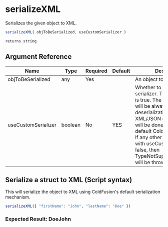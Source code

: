 # serializeXML

Serializes the given object to XML.

```javascript
serializeXML( objToBeSerialized, useCustomSerializer )
```

```javascript
returns string
```

## Argument Reference

| Name | Type | Required | Default | Description |
| --- | --- | --- | --- | --- |
| objToBeSerialized | any | Yes |  | An object to be serialized. |
| useCustomSerializer | boolean | No | YES | Whether to use the custom serializer. The default value is true. The custom serializer will be always used for XML deserialization. If false, the XML/JSON deserialization will be done using the default ColdFusion behavior. If any other type is passed with useCustomSerializer as false, then TypeNotSupportedException will be thrown. |

## Serialize a struct to XML (Script syntax)

This will serialize the object to XML using ColdFusion's default serialization mechanism.

```javascript
serializeXML({ "firstName": "John", "lastName": "Doe" })
```

### Expected Result: <STRUCT ID="1"><ENTRY NAME="lastName" TYPE="STRING">Doe</ENTRY><ENTRY NAME="firstName" TYPE="STRING">John</ENTRY></STRUCT>
